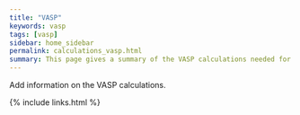 ```yaml
---
title: "VASP"
keywords: vasp
tags: [vasp]
sidebar: home_sidebar
permalink: calculations_vasp.html
summary: This page gives a summary of the VASP calculations needed for a capture calculation, including parameter specifications and tips.
---
```


Add information on the VASP calculations.

{% include links.html %}
